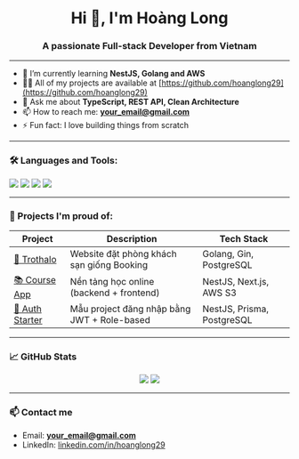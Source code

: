 <h1 align="center">Hi 👋, I'm Hoàng Long</h1>
<h3 align="center">A passionate Full-stack Developer from Vietnam</h3>

---

- 🌱 I’m currently learning **NestJS, Golang and AWS**
- 👨‍💻 All of my projects are available at [https://github.com/hoanglong29](https://github.com/hoanglong29)
- 💬 Ask me about **TypeScript, REST API, Clean Architecture**
- 📫 How to reach me: **your_email@gmail.com**
- ⚡ Fun fact: I love building things from scratch

---

### 🛠️ Languages and Tools:
<p align="left">
  <img src="https://img.shields.io/badge/NestJS-E0234E?style=for-the-badge&logo=nestjs&logoColor=white"/>
  <img src="https://img.shields.io/badge/Golang-00ADD8?style=for-the-badge&logo=go&logoColor=white"/>
  <img src="https://img.shields.io/badge/PostgreSQL-336791?style=for-the-badge&logo=postgresql&logoColor=white"/>
  <img src="https://img.shields.io/badge/AWS-FF9900?style=for-the-badge&logo=amazonaws&logoColor=white"/>
</p>

---

### 🧠 Projects I'm proud of:
| Project | Description | Tech Stack |
|--------|-------------|------------|
| [🏨 Trothalo](https://github.com/hoanglong29/trothalo) | Website đặt phòng khách sạn giống Booking | Golang, Gin, PostgreSQL |
| [📚 Course App](https://github.com/hoanglong29/course-app) | Nền tảng học online (backend + frontend) | NestJS, Next.js, AWS S3 |
| [🔐 Auth Starter](https://github.com/hoanglong29/auth-nestjs) | Mẫu project đăng nhập bằng JWT + Role-based | NestJS, Prisma, PostgreSQL |

---

### 📈 GitHub Stats

<p align="center">
  <img src="https://github-readme-stats.vercel.app/api?username=hoanglong29&show_icons=true&theme=tokyonight" />
  <img src="https://github-readme-streak-stats.herokuapp.com/?user=hoanglong29&theme=tokyonight" />
</p>

---

### 📫 Contact me

- Email: **your_email@gmail.com**
- LinkedIn: [linkedin.com/in/hoanglong29](https://linkedin.com/in/hoanglong29)


